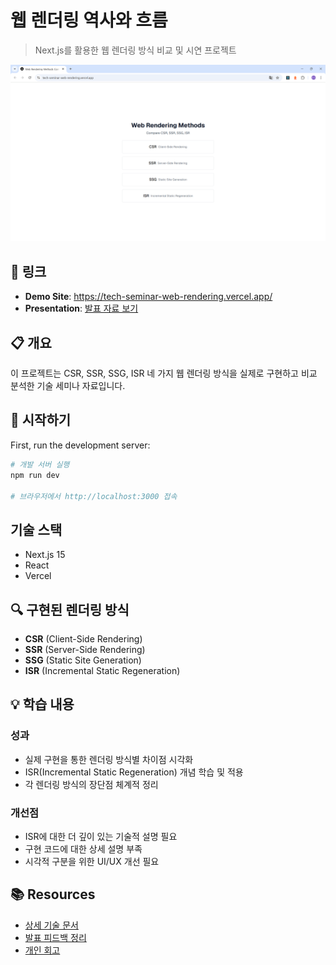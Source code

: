 # 웹 렌더링 역사와 흐름

> Next.js를 활용한 웹 렌더링 방식 비교 및 시연 프로젝트

![PAGE](image.png)

## 🔗 링크
- **Demo Site**: https://tech-seminar-web-rendering.vercel.app/
- **Presentation**: [발표 자료 보기](https://www.canva.com/design/DAGt4KxLWPA/view)

## 📋 개요
이 프로젝트는 CSR, SSR, SSG, ISR 네 가지 웹 렌더링 방식을 실제로 구현하고 비교 분석한 기술 세미나 자료입니다.

## 🚀 시작하기

First, run the development server:

```bash
# 개발 서버 실행
npm run dev

# 브라우저에서 http://localhost:3000 접속
```

##  기술 스택
- Next.js 15
- React
- Vercel

## 🔍 구현된 렌더링 방식
- **CSR** (Client-Side Rendering)
- **SSR** (Server-Side Rendering) 
- **SSG** (Static Site Generation)
- **ISR** (Incremental Static Regeneration)

## 💡 학습 내용

### 성과
- 실제 구현을 통한 렌더링 방식별 차이점 시각화
- ISR(Incremental Static Regeneration) 개념 학습 및 적용
- 각 렌더링 방식의 장단점 체계적 정리

### 개선점
- ISR에 대한 더 깊이 있는 기술적 설명 필요
- 구현 코드에 대한 상세 설명 부족
- 시각적 구분을 위한 UI/UX 개선 필요

## 📚 Resources
- [상세 기술 문서](./docs/technical-details.md)
- [발표 피드백 정리](./docs/feedback-summary.md)
- [개인 회고](./docs/retrospective.md)